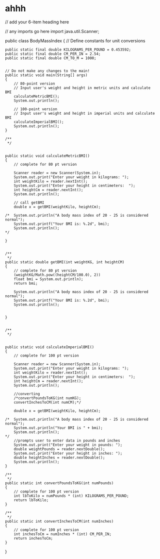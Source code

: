 # ahhh
// add your 6-item heading here 

// any imports go here
import java.util.Scanner;

public class BodyMassIndex 
{
	// Define constants for unit conversions
	
	public static final double KILOGRAMS_PER_POUND = 0.453592;
	public static final double CM_PER_IN = 2.54;
	public static final double CM_TO_M = 1000;
	
	
	// Do not make any changes to the main!
	public static void main(String[] args) 
	{
		// 80-point version
		// Input user's weight and height in metric units and calculate BMI
		calculateMetricBMI();
		System.out.println();
		
		// 100-point version
		// Input user's weight and height in imperial units and calculate BMI
		calculateImperialBMI();
		System.out.println();
	}
	
	/** 
	 */
	 
	
	public static void calculateMetricBMI()
	{
		// complete for 80 pt version
		
		Scanner reader = new Scanner(System.in);
		System.out.print("Enter your weight in kilograms: ");
		int weightKilo = reader.nextInt();
		System.out.print("Enter your height in centimeters:  ");
		int heightCm = reader.nextInt();
		System.out.println();
		
		// call getBMI
		double x = getBMI(weightKilo, heightCm);
		
	/*	System.out.println("A body mass index of 20 - 25 is considered normal");
		System.out.printf("Your BMI is: %.2d", bmi);
		System.out.println();
	*/
		
	} 
		
	
	/** 
	 */ 
	public static double getBMI(int weightKG, int heightCM)
	{
		// complete for 80 pt version
		(weightKG/Math.pow((heightCM/100.0), 2))
		float bmi = System.out.println);
		return bmi;
		
		System.out.println("A body mass index of 20 - 25 is considered normal");
		System.out.printf("Your BMI is: %.2d", bmi);
		System.out.println();
		
	
	}
	
	
	/** 
	 */


	public static void calculateImperialBMI()
	{
		// complete for 100 pt version
		
		Scanner reader = new Scanner(System.in);
		System.out.print("Enter your weight in kilograms: ");
		int weightKilo = reader.nextInt();
		System.out.print("Enter your height in centimeters:  ");
		int heightCm = reader.nextInt();
		System.out.println();
		
		//converting
		/*convertPoundsToKG(int numKG);
		convertInchesToCM(int numCM);*/
			
		double x = getBMI(weightKilo, heightCm);	
			
	/*	System.out.println("A body mass index of 20 - 25 is considered normal");
		System.out.println("Your BMI is " + bmi);
		System.out.println();
	*/	
		//prompts user to enter data in pounds and inches
		System.out.print("Enter your weight in pounds: ");
		double weightPounds = reader.nextDouble();
		System.out.print("Enter your height in inches: ");
		double heightInches = reader.nextDouble();
		System.out.println();
	}
	
	/** 
	 */
	public static int convertPoundsToKG(int numPounds)
	{
		// complete for 100 pt version
		int lbToKilo = numPounds * (int) KILOGRAMS_PER_POUND;
		return lbToKilo;
	}
	
	/** 
	 */
	public static int convertInchesToCM(int numInches)
	{
		// complete for 100 pt version
		int inchesToCm = numInches * (int) CM_PER_IN;
		return inchesToCm;
	}
}
